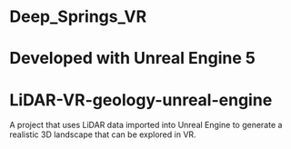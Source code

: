 # Deep_Springs_VR

Developed with Unreal Engine 5
=======
# LiDAR-VR-geology-unreal-engine
A project that uses LiDAR data imported into Unreal Engine to generate a realistic 3D landscape that can be explored in VR.
